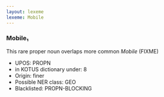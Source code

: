 ```yaml
---
layout: lexeme
lexeme: Mobile
---
```


###  Mobile₁

This rare proper noun overlaps more common *Mobile* (FIXME)
* UPOS:  PROPN
* in KOTUS dictionary under:  8
* Origin:  finer
* Possible NER class:  GEO
* Blacklisted:  PROPN-BLOCKING


